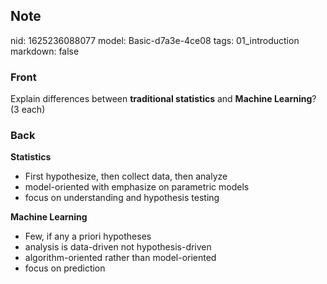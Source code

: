 ## Note
nid: 1625236088077
model: Basic-d7a3e-4ce08
tags: 01_introduction
markdown: false

### Front
Explain differences between <b>traditional statistics</b> and
<b>Machine Learning</b>? (3 each)

### Back
<div>
  <div>
    <div>
      <strong>Statistics</strong>
    </div>
    <ul>
      <li>First hypothesize, then collect data, then analyze
      <li>model-oriented with emphasize on parametric models
      <li>focus on understanding and hypothesis testing
    </ul>
    <div>
      <strong>Machine Learning</strong>
    </div>
    <ul>
      <li>Few, if any a priori hypotheses
      <li>analysis is data-driven not hypothesis-driven
      <li>algorithm-oriented rather than model-oriented
      <li>focus on prediction
    </ul>
  </div>
</div>
